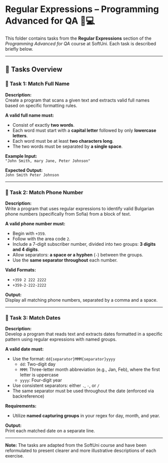 # Regular Expressions – Programming Advanced for QA 🧑💻

This folder contains tasks from the **Regular Expressions** section of the _Programming Advanced for QA_ course at SoftUni. Each task is described briefly below.

---

## 🔧 Tasks Overview

### 📝 Task 1: Match Full Name

**Description:**  
Create a program that scans a given text and extracts valid full names based on specific formatting rules.

**A valid full name must:**
- Consist of exactly **two words**.
- Each word must start with a **capital letter** followed by only **lowercase letters**.
- Each word must be at least **two characters long**.
- The two words must be separated by **a single space**.

**Example Input:**  
`"John Smith, mary Jane, Peter Johnson"`

**Expected Output:**  
`John Smith Peter Johnson`

---

### 📝 Task 2: Match Phone Number

**Description:**  
Write a program that uses regular expressions to identify valid Bulgarian phone numbers (specifically from Sofia) from a block of text.

**A valid phone number must:**
- Begin with `+359`.
- Follow with the area code `2`.
- Include a 7-digit subscriber number, divided into two groups: **3 digits and 4 digits**.
- Allow separators: **a space or a hyphen** (`-`) between the groups.
- Use the **same separator throughout** each number.

**Valid Formats:**  
- `+359 2 222 2222`  
- `+359-2-222-2222`

**Output:**  
Display all matching phone numbers, separated by a comma and a space.

---

### 📝 Task 3: Match Dates

**Description:**  
Develop a program that reads text and extracts dates formatted in a specific pattern using regular expressions with named groups.

**A valid date must:**
- Use the format: `dd{separator}MMM{separator}yyyy`
  - `dd`: Two-digit day
  - `MMM`: Three-letter month abbreviation (e.g., Jan, Feb), where the first letter is uppercase
  - `yyyy`: Four-digit year
- Use consistent separators: either `.`, `-`, or `/`
- The same separator must be used throughout the date (enforced via backreference)

**Requirements:**
- Utilize **named capturing groups** in your regex for day, month, and year.

**Output:**  
Print each matched date on a separate line.

---

**Note:** The tasks are adapted from the SoftUni course and have been reformulated to present clearer and more illustrative descriptions of each exercise.

